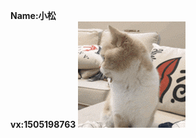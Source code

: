 **Name:小松** <br/>
**vx:1505198763**
![image](https://github.com/zsXIaoYI/MyNote/blob/master/img/cat.gif)